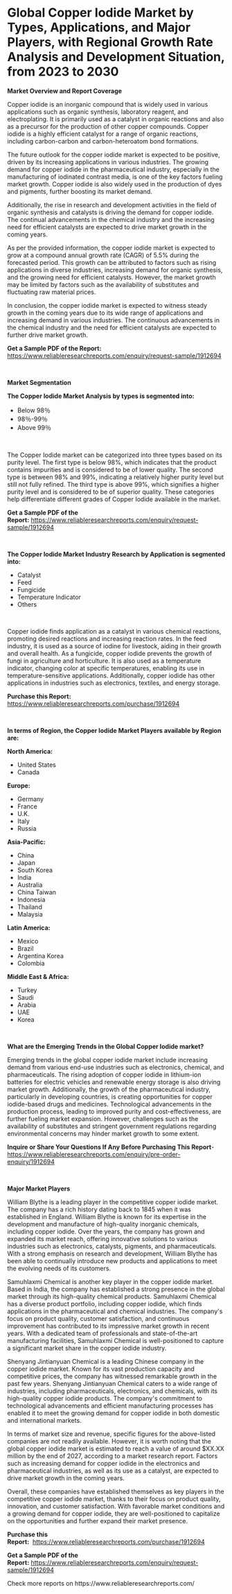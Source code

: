 <p><h1>Global Copper Iodide Market by Types, Applications, and Major Players, with Regional Growth Rate Analysis and Development Situation, from 2023 to 2030</h1></p><p><strong>Market Overview and Report Coverage</strong></p>
<p><p>Copper iodide is an inorganic compound that is widely used in various applications such as organic synthesis, laboratory reagent, and electroplating. It is primarily used as a catalyst in organic reactions and also as a precursor for the production of other copper compounds. Copper iodide is a highly efficient catalyst for a range of organic reactions, including carbon-carbon and carbon-heteroatom bond formations.</p><p>The future outlook for the copper iodide market is expected to be positive, driven by its increasing applications in various industries. The growing demand for copper iodide in the pharmaceutical industry, especially in the manufacturing of iodinated contrast media, is one of the key factors fueling market growth. Copper iodide is also widely used in the production of dyes and pigments, further boosting its market demand.</p><p>Additionally, the rise in research and development activities in the field of organic synthesis and catalysts is driving the demand for copper iodide. The continual advancements in the chemical industry and the increasing need for efficient catalysts are expected to drive market growth in the coming years.</p><p>As per the provided information, the copper iodide market is expected to grow at a compound annual growth rate (CAGR) of 5.5% during the forecasted period. This growth can be attributed to factors such as rising applications in diverse industries, increasing demand for organic synthesis, and the growing need for efficient catalysts. However, the market growth may be limited by factors such as the availability of substitutes and fluctuating raw material prices.</p><p>In conclusion, the copper iodide market is expected to witness steady growth in the coming years due to its wide range of applications and increasing demand in various industries. The continuous advancements in the chemical industry and the need for efficient catalysts are expected to further drive market growth.</p></p>
<p><strong>Get a Sample PDF of the Report:</strong> <a href="https://www.reliableresearchreports.com/enquiry/request-sample/1912694">https://www.reliableresearchreports.com/enquiry/request-sample/1912694</a></p>
<p>&nbsp;</p>
<p><strong>Market Segmentation</strong></p>
<p><strong>The Copper Iodide Market Analysis by types is segmented into:</strong></p>
<p><ul><li>Below 98％</li><li>98％-99％</li><li>Above 99％</li></ul></p>
<p>&nbsp;</p>
<p><p>The Copper Iodide market can be categorized into three types based on its purity level. The first type is below 98%, which indicates that the product contains impurities and is considered to be of lower quality. The second type is between 98% and 99%, indicating a relatively higher purity level but still not fully refined. The third type is above 99%, which signifies a higher purity level and is considered to be of superior quality. These categories help differentiate different grades of Copper Iodide available in the market.</p></p>
<p><strong>Get a Sample PDF of the Report:</strong>&nbsp;<a href="https://www.reliableresearchreports.com/enquiry/request-sample/1912694">https://www.reliableresearchreports.com/enquiry/request-sample/1912694</a></p>
<p>&nbsp;</p>
<p><strong>The Copper Iodide Market Industry Research by Application is segmented into:</strong></p>
<p><ul><li>Catalyst</li><li>Feed</li><li>Fungicide</li><li>Temperature Indicator</li><li>Others</li></ul></p>
<p>&nbsp;</p>
<p><p>Copper iodide finds application as a catalyst in various chemical reactions, promoting desired reactions and increasing reaction rates. In the feed industry, it is used as a source of iodine for livestock, aiding in their growth and overall health. As a fungicide, copper iodide prevents the growth of fungi in agriculture and horticulture. It is also used as a temperature indicator, changing color at specific temperatures, enabling its use in temperature-sensitive applications. Additionally, copper iodide has other applications in industries such as electronics, textiles, and energy storage.</p></p>
<p><strong>Purchase this Report:</strong>&nbsp; <a href="https://www.reliableresearchreports.com/purchase/1912694">https://www.reliableresearchreports.com/purchase/1912694</a></p>
<p>&nbsp;</p>
<p><strong>In terms of Region, the Copper Iodide Market Players available by Region are:</strong></p>
<p>
    <p> <strong> North America: </strong>
        <ul>
            <li>United States</li>
            <li>Canada</li>
        </ul>
        </p> 
    <p> <strong> Europe: </strong>
        <ul>
            <li>Germany</li>
            <li>France</li>
            <li>U.K.</li>
            <li>Italy</li>
            <li>Russia</li>
        </ul>
        </p> 
    <p> <strong> Asia-Pacific: </strong>
        <ul>
            <li>China</li>
            <li>Japan</li>
            <li>South Korea</li>
            <li>India</li>
            <li>Australia</li>
            <li>China Taiwan</li>
            <li>Indonesia</li>
            <li>Thailand</li>
            <li>Malaysia</li>
        </ul>
        </p> 
    <p> <strong> Latin America: </strong>
        <ul>
            <li>Mexico</li>
            <li>Brazil</li>
            <li>Argentina Korea</li>
            <li>Colombia</li>
        </ul>
        </p> 
    <p> <strong> Middle East & Africa: </strong>
        <ul>
            <li>Turkey</li>
            <li>Saudi</li>
            <li>Arabia</li>
            <li>UAE</li>
            <li>Korea</li>
        </ul>
    </p>
    </p>
<p>&nbsp;</p>
<p><strong>What are the Emerging Trends in the Global Copper Iodide market?</strong></p>
<p><p>Emerging trends in the global copper iodide market include increasing demand from various end-use industries such as electronics, chemical, and pharmaceuticals. The rising adoption of copper iodide in lithium-ion batteries for electric vehicles and renewable energy storage is also driving market growth. Additionally, the growth of the pharmaceutical industry, particularly in developing countries, is creating opportunities for copper iodide-based drugs and medicines. Technological advancements in the production process, leading to improved purity and cost-effectiveness, are further fueling market expansion. However, challenges such as the availability of substitutes and stringent government regulations regarding environmental concerns may hinder market growth to some extent.</p></p>
<p><strong>Inquire or Share Your Questions If Any Before Purchasing This Report</strong>- <a href="https://www.reliableresearchreports.com/enquiry/pre-order-enquiry/1912694">https://www.reliableresearchreports.com/enquiry/pre-order-enquiry/1912694</a></p>
<p>&nbsp;</p>
<p><strong>Major Market Players</strong></p>
<p><p>William Blythe is a leading player in the competitive copper iodide market. The company has a rich history dating back to 1845 when it was established in England. William Blythe is known for its expertise in the development and manufacture of high-quality inorganic chemicals, including copper iodide. Over the years, the company has grown and expanded its market reach, offering innovative solutions to various industries such as electronics, catalysts, pigments, and pharmaceuticals. With a strong emphasis on research and development, William Blythe has been able to continually introduce new products and applications to meet the evolving needs of its customers.</p><p>Samuhlaxmi Chemical is another key player in the copper iodide market. Based in India, the company has established a strong presence in the global market through its high-quality chemical products. Samuhlaxmi Chemical has a diverse product portfolio, including copper iodide, which finds applications in the pharmaceutical and chemical industries. The company's focus on product quality, customer satisfaction, and continuous improvement has contributed to its impressive market growth in recent years. With a dedicated team of professionals and state-of-the-art manufacturing facilities, Samuhlaxmi Chemical is well-positioned to capture a significant market share in the copper iodide industry.</p><p>Shenyang Jintianyuan Chemical is a leading Chinese company in the copper iodide market. Known for its vast production capacity and competitive prices, the company has witnessed remarkable growth in the past few years. Shenyang Jintianyuan Chemical caters to a wide range of industries, including pharmaceuticals, electronics, and chemicals, with its high-quality copper iodide products. The company's commitment to technological advancements and efficient manufacturing processes has enabled it to meet the growing demand for copper iodide in both domestic and international markets.</p><p>In terms of market size and revenue, specific figures for the above-listed companies are not readily available. However, it is worth noting that the global copper iodide market is estimated to reach a value of around $XX.XX million by the end of 2027, according to a market research report. Factors such as increasing demand for copper iodide in the electronics and pharmaceutical industries, as well as its use as a catalyst, are expected to drive market growth in the coming years.</p><p>Overall, these companies have established themselves as key players in the competitive copper iodide market, thanks to their focus on product quality, innovation, and customer satisfaction. With favorable market conditions and a growing demand for copper iodide, they are well-positioned to capitalize on the opportunities and further expand their market presence.</p></p>
<p><strong>Purchase this Report:</strong>&nbsp;&nbsp;<a href="https://www.reliableresearchreports.com/purchase/1912694">https://www.reliableresearchreports.com/purchase/1912694</a></p>
<p></p>
<p><strong>Get a Sample PDF of the Report:</strong>&nbsp;<a href="https://www.reliableresearchreports.com/enquiry/request-sample/1912694">https://www.reliableresearchreports.com/enquiry/request-sample/1912694</a></p>
<p>Check more reports on https://www.reliableresearchreports.com/</p>